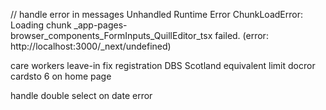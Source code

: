 // handle error in messages
Unhandled Runtime Error
ChunkLoadError: Loading chunk _app-pages-browser_components_FormInputs_QuillEditor_tsx failed.
(error: http://localhost:3000/_next/undefined)

care workers leave-in 
fix registration
DBS Scotland equivalent
limit docror cardsto 6 on home page

handle double select on date error